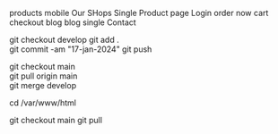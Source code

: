 products mobile
Our SHops
Single Product page
Login
order now
cart
checkout
blog
blog single
Contact

git checkout develop
git add .           
git commit -am "17-jan-2024"
git push

git checkout main   
git pull origin main        
git merge develop


cd /var/www/html

git checkout main
git pull